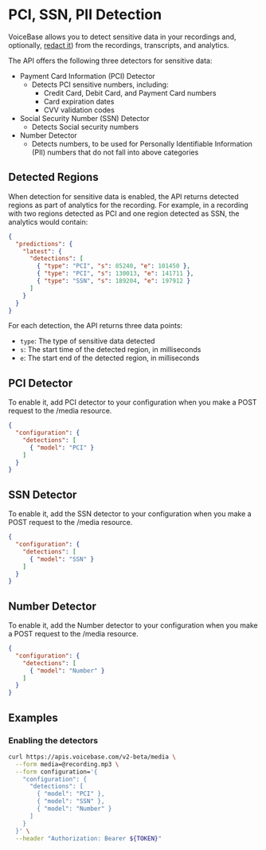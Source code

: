 # PCI, SSN, PII Detection

VoiceBase allows you to detect sensitive data in your recordings and, optionally, [redact it](pci-ssn-pii-redaction.html)) from the recordings, transcripts, and analytics.



The API offers the following three detectors for sensitive data:

- Payment Card Information (PCI) Detector
    - Detects PCI sensitive numbers, including:
        - Credit Card, Debit Card, and Payment Card numbers
        - Card expiration dates
        - CVV validation codes
- Social Security Number (SSN) Detector
    - Detects Social security numbers
- Number Detector
    - Detects numbers, to be used for Personally Identifiable Information (PII) numbers that do not fall into above categories

## Detected Regions

When detection for sensitive data is enabled, the API returns detected regions as part of analytics for the recording. For example, in a recording with two regions detected as PCI and one region detected as SSN, the analytics would contain:

```json
{  
  "predictions": {
    "latest": {
      "detections": [
        { "type": "PCI", "s": 85240, "e": 101450 },
        { "type": "PCI", "s": 130013, "e": 141711 },
        { "type": "SSN", "s": 189204, "e": 197912 }
      ]
    }
  }
}
```

For each detection, the API returns three data points:
- `type`: The type of sensitive data detected
- `s`: The start time of the detected region, in milliseconds
- `e`: The start end of the detected region, in milliseconds 

## PCI Detector

To enable it, add PCI detector to your configuration when you make a POST request to the /media resource.

```json
{  
  "configuration": { 
    "detections": [ 
      { "model": "PCI" }
    ]
  }
}
```

## SSN Detector

To enable it, add the SSN detector to your configuration when you make a POST request to the /media resource.

```json
{  
  "configuration": { 
    "detections": [ 
      { "model": "SSN" }
    ]
  }
}
```

## Number Detector

To enable it, add the Number detector to your configuration when you make a POST request to the /media resource.

```json
{  
  "configuration": { 
    "detections": [ 
      { "model": "Number" }
    ]
  }
}
```


## Examples

### Enabling the detectors

```bash
curl https://apis.voicebase.com/v2-beta/media \
  --form media=@recording.mp3 \
  --form configuration='{
    "configuration": {
      "detections": [ 
        { "model": "PCI" },
        { "model": "SSN" },
        { "model": "Number" }
      ]
    }
  }' \
  --header "Authorization: Bearer ${TOKEN}" 
```

